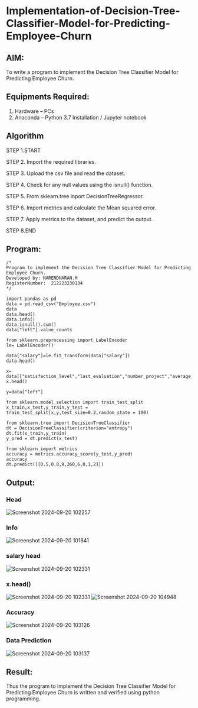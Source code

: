 # Implementation-of-Decision-Tree-Classifier-Model-for-Predicting-Employee-Churn
## AIM:
To write a program to implement the Decision Tree Classifier Model for Predicting Employee Churn.

## Equipments Required:
1. Hardware – PCs
2. Anaconda – Python 3.7 Installation / Jupyter notebook

## Algorithm
STEP 1.START

STEP 2. Import the required libraries.

STEP 3. Upload the csv file and read the dataset.

STEP 4. Check for any null values using the isnull() function.

STEP 5. From sklearn.tree inport DecisionTreeRegressor.

STEP 6. Import metrics and calculate the Mean squared error.

STEP 7. Apply metrics to the dataset, and predict the output.

STEP 8.END

## Program:
```
/*
Program to implement the Decision Tree Classifier Model for Predicting Employee Churn.
Developed by: NARENDHARAN.M
RegisterNumber:  212223230134
*/

import pandas as pd
data = pd.read_csv("Employee.csv")
data
data.head()
data.info()
data.isnull().sum()
data["left"].value_counts

from sklearn.preprocessing import LabelEncoder
le= LabelEncoder()

data["salary"]=le.fit_transform(data["salary"])
data.head()

x= data[["satisfaction_level","last_evaluation","number_project","average_montly_hours","time_spend_company","Work_accident","promotion_last_5years","salary"]]
x.head()

y=data["left"]

from sklearn.model_selection import train_test_split
x_train,x_test,y_train,y_test = train_test_split(x,y,test_size=0.2,random_state = 100)

from sklearn.tree import DecisionTreeClassifier
dt = DecisionTreeClassifier(criterion="entropy")
dt.fit(x_train,y_train)
y_pred = dt.predict(x_test)

from sklearn import metrics
accuracy = metrics.accuracy_score(y_test,y_pred)
accuracy
dt.predict([[0.5,0.8,9,260,6,0,1,2]])
```
## Output:
### Head
![Screenshot 2024-09-20 102257](https://github.com/user-attachments/assets/9714be12-3a22-4ce9-b6b0-ad370809b989)

### Info
![Screenshot 2024-09-20 101841](https://github.com/user-attachments/assets/31cdafb0-45bf-4885-aff0-a90e8ee16769)

### salary head
![Screenshot 2024-09-20 102331](https://github.com/user-attachments/assets/08abc5ea-b4a1-4e2b-81c9-2f82236bbc7b)

### x.head()
![Screenshot 2024-09-20 102331](https://github.com/user-attachments/assets/5f5666d9-58cb-4ab1-9398-d7e8d3c45dc4)
![Screenshot 2024-09-20 104948](https://github.com/user-attachments/assets/375ea967-58df-4a61-82ca-af1322e2fa6e)

### Accuracy
![Screenshot 2024-09-20 103126](https://github.com/user-attachments/assets/cffbfb8f-44e4-41b6-8cf7-5c43e86b88f8)

### Data Prediction
![Screenshot 2024-09-20 103137](https://github.com/user-attachments/assets/12b037fa-7b13-451e-9c05-d1c8166c16c3)

## Result:
Thus the program to implement the  Decision Tree Classifier Model for Predicting Employee Churn is written and verified using python programming.
